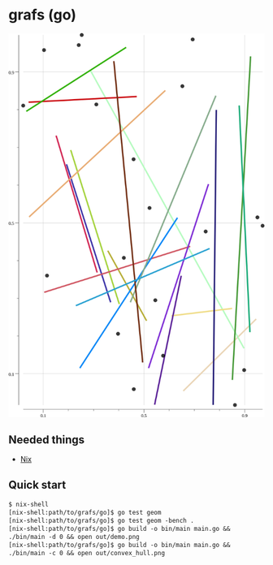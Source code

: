 # grafs (go)

![](cover.png)

Needed things
---
 * [Nix](https://nixos.org/nix/)

Quick start
---
```
$ nix-shell
[nix-shell:path/to/grafs/go]$ go test geom
[nix-shell:path/to/grafs/go]$ go test geom -bench .
[nix-shell:path/to/grafs/go]$ go build -o bin/main main.go && ./bin/main -d 0 && open out/demo.png
[nix-shell:path/to/grafs/go]$ go build -o bin/main main.go && ./bin/main -c 0 && open out/convex_hull.png
```
